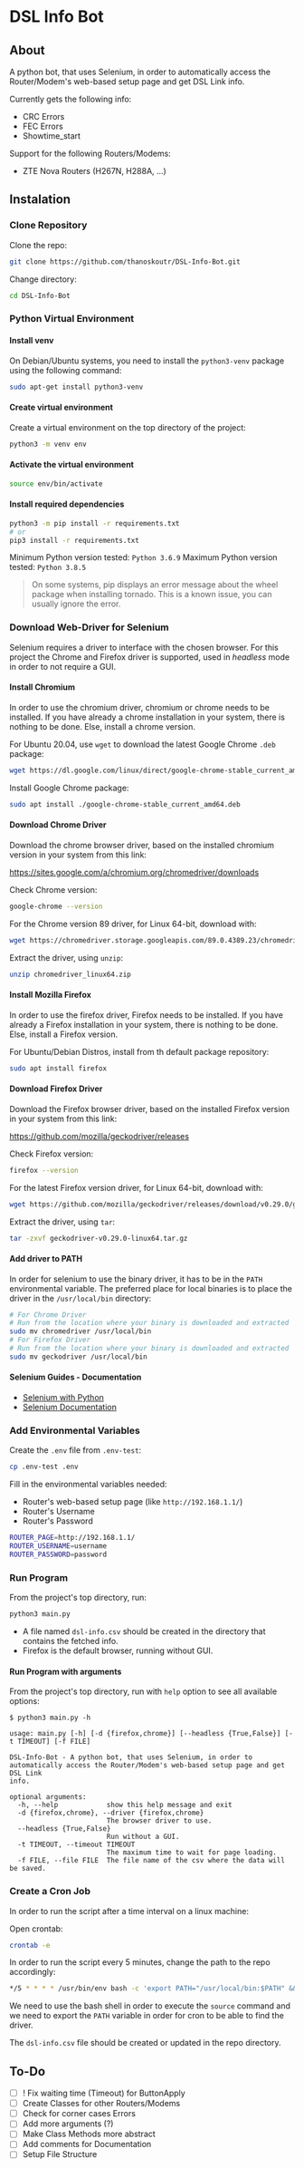 # DSL Info Bot

## About
A python bot, that uses Selenium, in order to automatically access the Router/Modem's web-based setup page and get DSL Link info.
 
Currently gets the following info:
- CRC Errors
- FEC Errors
- Showtime_start

Support for the following Routers/Modems:
- ZTE Nova Routers (H267N, H288A, ...)

## Instalation

### Clone Repository
Clone the repo:
```bash
git clone https://github.com/thanoskoutr/DSL-Info-Bot.git
```

Change directory:
```bash
cd DSL-Info-Bot
```

### Python Virtual Environment

#### Install venv
On Debian/Ubuntu systems, you need to install the `python3-venv` package using the following command:
```bash
sudo apt-get install python3-venv
```

#### Create virtual environment
Create a virtual environment on the top directory of the project:
```bash
python3 -m venv env
```

#### Activate the virtual environment
```bash
source env/bin/activate
```

#### Install required dependencies
```bash
python3 -m pip install -r requirements.txt
# or
pip3 install -r requirements.txt
```
Minimum Python version tested: `Python 3.6.9`
Maximum Python version tested: `Python 3.8.5`

> On some systems, pip displays an error message about the wheel package when installing tornado. This is a known issue, you can usually ignore the error.

### Download Web-Driver for Selenium
Selenium requires a driver to interface with the chosen browser. For this project the Chrome and Firefox driver is supported, used in *headless* mode in order to not require a GUI.

#### Install Chromium
In order to use the chromium driver, chromium or chrome needs to be installed. If you have already a chrome installation in your system, there is nothing to be done. Else, install a chrome version.

For Ubuntu 20.04, use `wget` to download the latest Google Chrome `.deb` package:
```bash
wget https://dl.google.com/linux/direct/google-chrome-stable_current_amd64.deb
```

Install Google Chrome package:
```bash
sudo apt install ./google-chrome-stable_current_amd64.deb
```

#### Download Chrome Driver
Download the chrome browser driver, based on the installed chromium version in your system from this link: 

https://sites.google.com/a/chromium.org/chromedriver/downloads

Check Chrome version:
```bash
google-chrome --version
```

For the Chrome version 89 driver, for Linux 64-bit, download with:
```bash
wget https://chromedriver.storage.googleapis.com/89.0.4389.23/chromedriver_linux64.zip
```

Extract the driver, using `unzip`:
```bash
unzip chromedriver_linux64.zip
```

#### Install Mozilla Firefox
In order to use the firefox driver, Firefox needs to be installed. If you have already a Firefox installation in your system, there is nothing to be done. Else, install a Firefox version.

For Ubuntu/Debian Distros, install from th default package repository:
```bash
sudo apt install firefox
```

#### Download Firefox Driver
Download the Firefox browser driver, based on the installed Firefox version in your system from this link: 

https://github.com/mozilla/geckodriver/releases

Check Firefox version:
```bash
firefox --version
```

For the latest Firefox version driver, for Linux 64-bit, download with:
```bash
wget https://github.com/mozilla/geckodriver/releases/download/v0.29.0/geckodriver-v0.29.0-linux64.tar.gz
```

Extract the driver, using `tar`:
```bash
tar -zxvf geckodriver-v0.29.0-linux64.tar.gz
```

#### Add driver to PATH
In order for selenium to use the binary driver, it has to be in the `PATH` environmental variable. The preferred place for local binaries is to place the driver in the `/usr/local/bin` directory:
```bash
# For Chrome Driver
# Run from the location where your binary is downloaded and extracted
sudo mv chromedriver /usr/local/bin
# For Firefox Driver
# Run from the location where your binary is downloaded and extracted
sudo mv geckodriver /usr/local/bin
```

#### Selenium Guides - Documentation
- [Selenium with Python](https://selenium-python.readthedocs.io/index.html)
- [Selenium Documentation](https://www.selenium.dev/documentation/en/)


### Add Environmental Variables
Create the `.env` file from `.env-test`:
```bash
cp .env-test .env
```

Fill in the environmental variables needed:
- Router's web-based setup page (like `http://192.168.1.1/`)
- Router's Username
- Router's Password

```bash
ROUTER_PAGE=http://192.168.1.1/
ROUTER_USERNAME=username
ROUTER_PASSWORD=password
```

### Run Program
From the project's top directory, run:
```bash
python3 main.py
```

- A file named `dsl-info.csv` should be created in the directory that contains the fetched info.
- Firefox is the default browser, running without GUI.

#### Run Program with arguments
From the project's top directory, run with `help` option to see all available options:
```
$ python3 main.py -h

usage: main.py [-h] [-d {firefox,chrome}] [--headless {True,False}] [-t TIMEOUT] [-f FILE]

DSL-Info-Bot - A python bot, that uses Selenium, in order to automatically access the Router/Modem's web-based setup page and get DSL Link
info.

optional arguments:
  -h, --help            show this help message and exit
  -d {firefox,chrome}, --driver {firefox,chrome}
                        The browser driver to use.
  --headless {True,False}
                        Run without a GUI.
  -t TIMEOUT, --timeout TIMEOUT
                        The maximum time to wait for page loading.
  -f FILE, --file FILE  The file name of the csv where the data will be saved.
```

### Create a Cron Job
In order to run the script after a time interval on a linux machine:

Open crontab:
```bash
crontab -e
```

In order to run the script every 5 minutes, change the path to the repo accordingly:
```bash
*/5 * * * * /usr/bin/env bash -c 'export PATH="/usr/local/bin:$PATH" && source /path/to/DSL-Info-Bot/env/bin/activate && python3 /path/to/DSL-Info-Bot/main.py'

```
We need to use the bash shell in order to execute the `source` command and we need to export the `PATH` variable in order for cron to be able to find the driver.

The `dsl-info.csv` file should be created or updated in the repo directory.


## To-Do

- [ ] ! Fix waiting time (Timeout) for ButtonApply
- [ ] Create Classes for other Routers/Modems
- [ ] Check for corner cases Errors
- [ ] Add more arguments (?)
- [ ] Make Class Methods more abstract
- [ ] Add comments for Documentation
- [ ] Setup File Structure